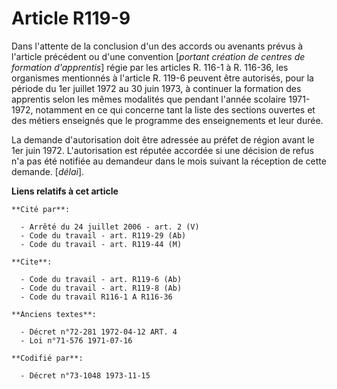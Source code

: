 # Article R119-9

Dans l'attente de la conclusion d'un des accords ou avenants prévus à l'article précédent ou d'une convention [*portant
création de centres de formation d'apprentis*] régie par les articles R. 116-1 à R. 116-36, les organismes mentionnés à
l'article R. 119-6 peuvent être autorisés, pour la période du 1er juillet 1972 au 30 juin 1973, à continuer la formation des
apprentis selon les mêmes modalités que pendant l'année scolaire 1971-1972, notamment en ce qui concerne tant la liste des
sections ouvertes et des métiers enseignés que le programme des enseignements et leur durée.

La demande d'autorisation doit être adressée au préfet de région avant le 1er juin 1972. L'autorisation est réputée accordée
si une décision de refus n'a pas été notifiée au demandeur dans le mois suivant la réception de cette demande. [*délai*].

**Liens relatifs à cet article**

	**Cité par**:

	  - Arrêté du 24 juillet 2006 - art. 2 (V)
	  - Code du travail - art. R119-29 (Ab)
	  - Code du travail - art. R119-44 (M)

	**Cite**:

	  - Code du travail - art. R119-6 (Ab)
	  - Code du travail - art. R119-8 (Ab)
	  - Code du travail R116-1 A R116-36

	**Anciens textes**:

	  - Décret n°72-281 1972-04-12 ART. 4
	  - Loi n°71-576 1971-07-16

	**Codifié par**:

	  - Décret n°73-1048 1973-11-15

